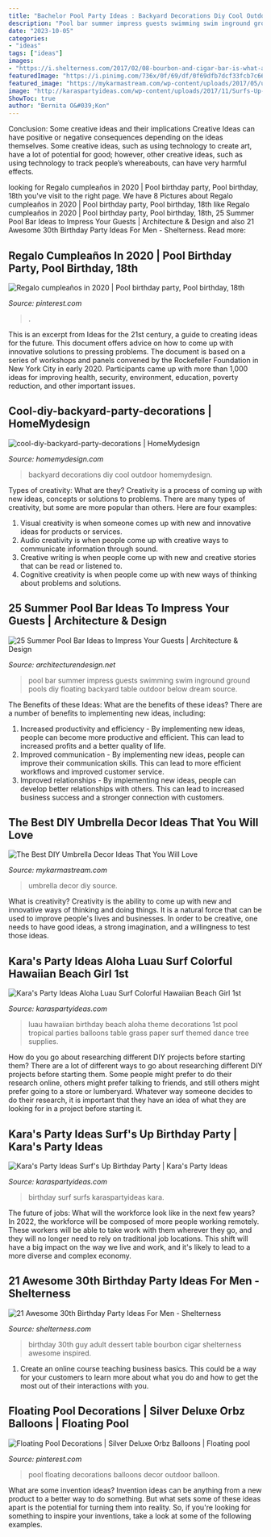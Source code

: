 ```yaml
---
title: "Bachelor Pool Party Ideas : Backyard Decorations Diy Cool Outdoor Homemydesign"
description: "Pool bar summer impress guests swimming swim inground ground pools diy floating backyard table outdoor below dream source"
date: "2023-10-05"
categories:
- "ideas"
tags: ["ideas"]
images:
- "https://i.shelterness.com/2017/02/08-bourbon-and-cigar-bar-is-what-any-adult-guy-will-like.jpg"
featuredImage: "https://i.pinimg.com/736x/0f/69/df/0f69dfb7dcf33fcb7c665d331363c84e.jpg"
featured_image: "https://mykarmastream.com/wp-content/uploads/2017/05/umbrella-decor-ideas-3.jpg"
image: "http://karaspartyideas.com/wp-content/uploads/2017/11/Surfs-Up-Birthday-Party-via-Karas-Party-Ideas-KarasPartyIdeas.com5_.jpg"
ShowToc: true
author: "Bernita O&#039;Kon"
---
```



Conclusion: Some creative ideas and their implications
Creative Ideas can have positive or negative consequences depending on the ideas themselves. Some creative ideas, such as using technology to create art, have a lot of potential for good; however, other creative ideas, such as using technology to track people’s whereabouts, can have very harmful effects.

	

		
looking for Regalo cumpleaños in 2020 | Pool birthday party, Pool birthday, 18th you've visit to the right page. We have 8 Pictures about Regalo cumpleaños in 2020 | Pool birthday party, Pool birthday, 18th like Regalo cumpleaños in 2020 | Pool birthday party, Pool birthday, 18th, 25 Summer Pool Bar Ideas to Impress Your Guests | Architecture &amp; Design and also 21 Awesome 30th Birthday Party Ideas For Men - Shelterness. Read more:
		
    
## Regalo Cumpleaños In 2020 | Pool Birthday Party, Pool Birthday, 18th

<img loading=lazy src="https://i.pinimg.com/736x/e8/69/bd/e869bd80d49d4c7eb19aebcaf1f2e841.jpg" onerror="this.onerror=null;this.src='https://tse2.mm.bing.net/th?id=OIP.tRcbOCv5N6qILKp3y6EkkAHaJ4&amp;pid=15.1';" alt="Regalo cumpleaños in 2020 | Pool birthday party, Pool birthday, 18th">

_Source: pinterest.com_

>. 

	

This is an excerpt from Ideas for the 21st century, a guide to creating ideas for the future. This document offers advice on how to come up with innovative solutions to pressing problems. The document is based on a series of workshops and panels convened by the Rockefeller Foundation in New York City in early 2020. Participants came up with more than 1,000 ideas for improving health, security, environment, education, poverty reduction, and other important issues.

    
## Cool-diy-backyard-party-decorations | HomeMydesign

<img loading=lazy src="https://homemydesign.com/wp-content/uploads/2019/08/cool-diy-backyard-party-decorations.jpg" onerror="this.onerror=null;this.src='https://tse2.mm.bing.net/th?id=OIP.HTpriI1cYYX6DBxSrVkiBAHaLH&amp;pid=15.1';" alt="cool-diy-backyard-party-decorations | HomeMydesign">

_Source: homemydesign.com_

>backyard decorations diy cool outdoor homemydesign. 

	

Types of creativity: What are they?
Creativity is a process of coming up with new ideas, concepts or solutions to problems. There are many types of creativity, but some are more popular than others. Here are four examples: 
1. Visual creativity is when someone comes up with new and innovative ideas for products or services.
2. Audio creativity is when people come up with creative ways to communicate information through sound.
3. Creative writing is when people come up with new and creative stories that can be read or listened to.
4. Cognitive creativity is when people come up with new ways of thinking about problems and solutions.

    
## 25 Summer Pool Bar Ideas To Impress Your Guests | Architecture &amp; Design

<img loading=lazy src="http://cdn.architecturendesign.net/wp-content/uploads/2014/09/Summer-Pool-Bar-Ideas-18.jpg" onerror="this.onerror=null;this.src='https://tse2.mm.bing.net/th?id=OIP.KT0BSbNidDubKRx8CFwXNAHaF7&amp;pid=15.1';" alt="25 Summer Pool Bar Ideas to Impress Your Guests | Architecture &amp; Design">

_Source: architecturendesign.net_

>pool bar summer impress guests swimming swim inground ground pools diy floating backyard table outdoor below dream source. 

	

The Benefits of these Ideas: What are the benefits of these ideas?
There are a number of benefits to implementing new ideas, including: 
1. Increased productivity and efficiency - By implementing new ideas, people can become more productive and efficient. This can lead to increased profits and a better quality of life. 
2. Improved communication - By implementing new ideas, people can improve their communication skills. This can lead to more efficient workflows and improved customer service. 
3. Improved relationships - By implementing new ideas, people can develop better relationships with others. This can lead to increased business success and a stronger connection with customers.

    
## The Best DIY Umbrella Decor Ideas That You Will Love

<img loading=lazy src="https://mykarmastream.com/wp-content/uploads/2017/05/umbrella-decor-ideas-3.jpg" onerror="this.onerror=null;this.src='https://tse3.mm.bing.net/th?id=OIP.QrFg7dHVkrke1YjkYZIDxQHaE8&amp;pid=15.1';" alt="The Best DIY Umbrella Decor Ideas That You Will Love">

_Source: mykarmastream.com_

>umbrella decor diy source. 

	

What is creativity?
Creativity is the ability to come up with new and innovative ways of thinking and doing things. It is a natural force that can be used to improve people's lives and businesses. In order to be creative, one needs to have good ideas, a strong imagination, and a willingness to test those ideas.

    
## Kara&#039;s Party Ideas Aloha Luau Surf Colorful Hawaiian Beach Girl 1st

<img loading=lazy src="https://www.karaspartyideas.com/wp-content/uploads/2012/10/420916_512762645420395_1697847297_n_600x900.jpg" onerror="this.onerror=null;this.src='https://tse3.mm.bing.net/th?id=OIP.Fxo3KzrSr5Zu7pfNf0ZchwHaLH&amp;pid=15.1';" alt="Kara&#039;s Party Ideas Aloha Luau Surf Colorful Hawaiian Beach Girl 1st">

_Source: karaspartyideas.com_

>luau hawaiian birthday beach aloha theme decorations 1st pool tropical parties balloons table grass paper surf themed dance tree supplies. 

	

How do you go about researching different DIY projects before starting them?
There are a lot of different ways to go about researching different DIY projects before starting them. Some people might prefer to do their research online, others might prefer talking to friends, and still others might prefer going to a store or lumberyard. Whatever way someone decides to do their research, it is important that they have an idea of what they are looking for in a project before starting it.

    
## Kara&#039;s Party Ideas Surf&#039;s Up Birthday Party | Kara&#039;s Party Ideas

<img loading=lazy src="http://karaspartyideas.com/wp-content/uploads/2017/11/Surfs-Up-Birthday-Party-via-Karas-Party-Ideas-KarasPartyIdeas.com5_.jpg" onerror="this.onerror=null;this.src='https://tse3.mm.bing.net/th?id=OIP.cOjI6ziXBNje8WVQ7m6ZigHaJ3&amp;pid=15.1';" alt="Kara&#039;s Party Ideas Surf&#039;s Up Birthday Party | Kara&#039;s Party Ideas">

_Source: karaspartyideas.com_

>birthday surf surfs karaspartyideas kara. 

	

The future of jobs: What will the workforce look like in the next few years?
In 2022, the workforce will be composed of more people working remotely. These workers will be able to take work with them wherever they go, and they will no longer need to rely on traditional job locations. This shift will have a big impact on the way we live and work, and it's likely to lead to a more diverse and complex economy.

    
## 21 Awesome 30th Birthday Party Ideas For Men - Shelterness

<img loading=lazy src="https://i.shelterness.com/2017/02/08-bourbon-and-cigar-bar-is-what-any-adult-guy-will-like.jpg" onerror="this.onerror=null;this.src='https://tse4.mm.bing.net/th?id=OIP.AMKtt7G9v9DiqazY5RP2iwHaKx&amp;pid=15.1';" alt="21 Awesome 30th Birthday Party Ideas For Men - Shelterness">

_Source: shelterness.com_

>birthday 30th guy adult dessert table bourbon cigar shelterness awesome inspired. 

	

1) Create an online course teaching business basics. This could be a way for your customers to learn more about what you do and how to get the most out of their interactions with you.

    
## Floating Pool Decorations | Silver Deluxe Orbz Balloons | Floating Pool

<img loading=lazy src="https://i.pinimg.com/736x/0f/69/df/0f69dfb7dcf33fcb7c665d331363c84e.jpg" onerror="this.onerror=null;this.src='https://tse4.mm.bing.net/th?id=OIP.X5BnZOsJwPCooKqb37_FZgHaLH&amp;pid=15.1';" alt="Floating Pool Decorations | Silver Deluxe Orbz Balloons | Floating pool">

_Source: pinterest.com_

>pool floating decorations balloons decor outdoor balloon. 

	

What are some invention ideas?
Invention ideas can be anything from a new product to a better way to do something. But what sets some of these ideas apart is the potential for turning them into reality. So, if you're looking for something to inspire your inventions, take a look at some of the following examples.

